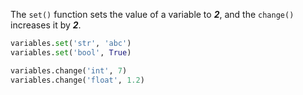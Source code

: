 The `set()` function sets the value of a variable to ___2___, and the `change()` increases it by ___2___.

```py
variables.set('str', 'abc')
variables.set('bool', True)

variables.change('int', 7)
variables.change('float', 1.2)
```
